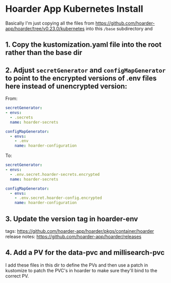 # Hoarder App Kubernetes Install

Basically I'm just copying all the files from https://github.com/hoarder-app/hoarder/tree/v0.23.0/kubernetes into this `/base` subdirectory and

## 1. Copy the kustomization.yaml file into the root rather than the base dir

## 2. Adjust `secretGenerator` and `configMapGenerator` to point to the encrypted versions of .env files here instead of unencrypted version:

From:

```yaml
secretGenerator:
- envs:
  - .secrets
  name: hoarder-secrets

configMapGenerator:
  - envs:
    - .env
    name: hoarder-configuration
```

To:

```yaml
secretGenerator:
- envs:
  - .env.secret.hoarder-secrets.encrypted
  name: hoarder-secrets

configMapGenerator:
  - envs:
    - .env.secret.hoarder-config.encrypted
    name: hoarder-configuration
```

## 3. Update the version tag in hoarder-env

tags: https://github.com/hoarder-app/hoarder/pkgs/container/hoarder
release notes: https://github.com/hoarder-app/hoarder/releases

## 4. Add a PV for the data-pvc and millisearch-pvc

I add these files in this dir to define the PVs and then use a patch in kustomize to patch the PVC's in hoarder to make sure they'll bind to the correct PV.
